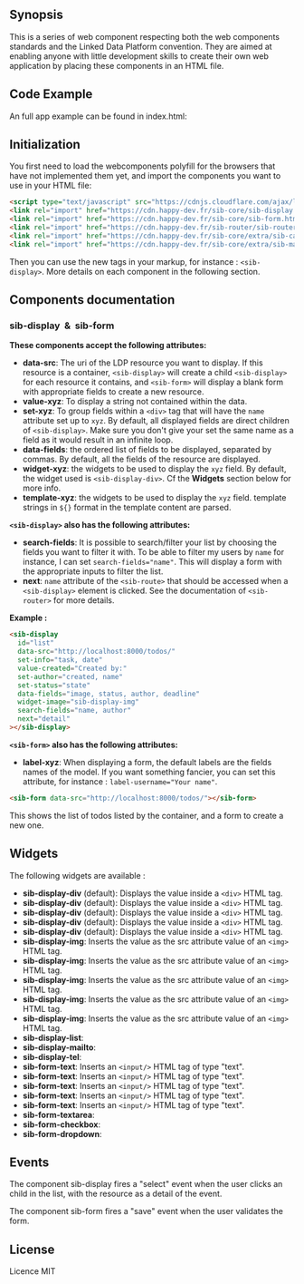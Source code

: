 ## Synopsis

This is a series of web component respecting both the web components standards and the Linked Data Platform convention.
They are aimed at enabling anyone with little development skills to create their own web application by placing these components in an HTML file.

## Code Example

An full app example can be found in index.html:

## Initialization

You first need to load the webcomponents polyfill for the browsers that have not implemented them yet, and import the components you want to use in your HTML file:

```html
<script type="text/javascript" src="https://cdnjs.cloudflare.com/ajax/libs/webcomponentsjs/1.0.20/webcomponents-loader.js"></script>
<link rel="import" href="https://cdn.happy-dev.fr/sib-core/sib-display.html" />
<link rel="import" href="https://cdn.happy-dev.fr/sib-core/sib-form.html" />
<link rel="import" href="https://cdn.happy-dev.fr/sib-router/sib-router.html" />
<link rel="import" href="https://cdn.happy-dev.fr/sib-core/extra/sib-calendar.html" />
<link rel="import" href="https://cdn.happy-dev.fr/sib-core/extra/sib-map.html" />
```

Then you can use the new tags in your markup, for instance : `<sib-display>`. More details on each component in the following section.

## Components documentation

### sib-display &nbsp;&&nbsp; sib-form

**These components accept the following attributes:**

- **data-src**: The uri of the LDP resource you want to display. If this resource is a container, `<sib-display>` will create a child `<sib-display>` for each resource it contains, and `<sib-form>` will display a blank form with appropriate fields to create a new resource.
- **value-xyz**: To display a string not contained within the data.
- **set-xyz**: To group fields within a `<div>` tag that will have the `name` attribute set up to `xyz`. By default, all displayed fields are direct children of `<sib-display>`. Make sure you don't give your set the same name as a field as it would result in an infinite loop.
- **data-fields**: the ordered list of fields to be displayed, separated by commas. By default, all the fields of the resource are displayed.
- **widget-xyz**: the widgets to be used to display the `xyz` field. By default, the widget used is `<sib-display-div>`. Cf the **Widgets** section below for more info.
- **template-xyz**: the widgets to be used to display the `xyz` field. template strings in `${}` format in the template content are parsed.

**`<sib-display>` also has the following attributes:**

- **search-fields**: It is possible to search/filter your list by choosing the fields you want to filter it with. To be able to filter my users by `name` for instance, I can set `search-fields="name"`. This will display a form with the appropriate inputs to filter the list.
- **next**: `name` attribute of the `<sib-route>` that should be accessed when a `<sib-display>` element is clicked. See the documentation of `<sib-router>` for more details.

**Example :**

```html
<sib-display
  id="list"
  data-src="http://localhost:8000/todos/"
  set-info="task, date"
  value-created="Created by:"
  set-author="created, name"
  set-status="state"
  data-fields="image, status, author, deadline"
  widget-image="sib-display-img"
  search-fields="name, author"
  next="detail"
></sib-display>
```

**`<sib-form>` also has the following attributes:**

- **label-xyz**: When displaying a form, the default labels are the fields names of the model. If you want something fancier, you can set this attribute, for instance : `label-username="Your name"`.

```html
<sib-form data-src="http://localhost:8000/todos/"></sib-form>
```

This shows the list of todos listed by the container, and a form to create a new one.

## Widgets

The following widgets are available :

- **sib-display-div** (default): Displays the value inside a `<div>` HTML tag.
 - **sib-display-div** (default): Displays the value inside a `<div>` HTML tag. 
- **sib-display-div** (default): Displays the value inside a `<div>` HTML tag.
 - **sib-display-div** (default): Displays the value inside a `<div>` HTML tag. 
- **sib-display-div** (default): Displays the value inside a `<div>` HTML tag.
- **sib-display-img**: Inserts the value as the src attribute value of an `<img>` HTML tag.
 - **sib-display-img**: Inserts the value as the src attribute value of an `<img>` HTML tag. 
- **sib-display-img**: Inserts the value as the src attribute value of an `<img>` HTML tag.
 - **sib-display-img**: Inserts the value as the src attribute value of an `<img>` HTML tag. 
- **sib-display-img**: Inserts the value as the src attribute value of an `<img>` HTML tag.
- **sib-display-list**:
- **sib-display-mailto**:
- **sib-display-tel**:
- **sib-form-text**: Inserts an `<input/>` HTML tag of type "text".
 - **sib-form-text**: Inserts an `<input/>` HTML tag of type "text". 
- **sib-form-text**: Inserts an `<input/>` HTML tag of type "text".
 - **sib-form-text**: Inserts an `<input/>` HTML tag of type "text". 
- **sib-form-text**: Inserts an `<input/>` HTML tag of type "text".
- **sib-form-textarea**:
- **sib-form-checkbox**:
- **sib-form-dropdown**:

## Events

The component sib-display fires a "select" event when the user clicks an child in the list, with the resource as a detail of the event.

The component sib-form fires a "save" event when the user validates the form.

## License

Licence MIT


